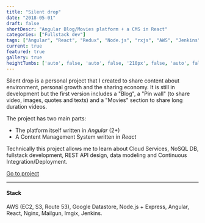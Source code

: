 ```yaml
---
title: "Silent drop"
date: "2018-05-01"
draft: false
shortDescr: "Angular Blog/Movies platform + a CMS in React"
categories: ["Fullstack dev"]
tags: ["Angular", "React", "Redux", "Node.js", "rxjs", "AWS", "Jenkins"]
current: true
featured: true
gallery: true
heightTumbs: ['auto', false, 'auto', false, '210px', false, 'auto', false, 'auto']
---
```


Silent drop is a personal project that I created to share content about environment, personal growth and the sharing economy. It is still in development but the first version includes a "Blog", a "Pin wall" (to share video, images, quotes and texts) and a "Movies" section to share long duration videos.

The project has two main parts:  

* The platform itself written in _Angular_ (2+)
* A Content Management System written in _React_  

Technically this project allows me to learn about Cloud Services, NoSQL DB, fullstack development, REST API design, data modeling and Continuous Integration/Deployment.

<div class="c-about__actions">
    <a role="btn" href="http://silentdrop.eu" target="_blank">Go to project</a>
</div>

---

#### Stack
AWS (EC2, S3, Route 53), Google Datastore, Node.js + Express, Angular, React, Nginx, Mailgun, Imgix, Jenkins.

